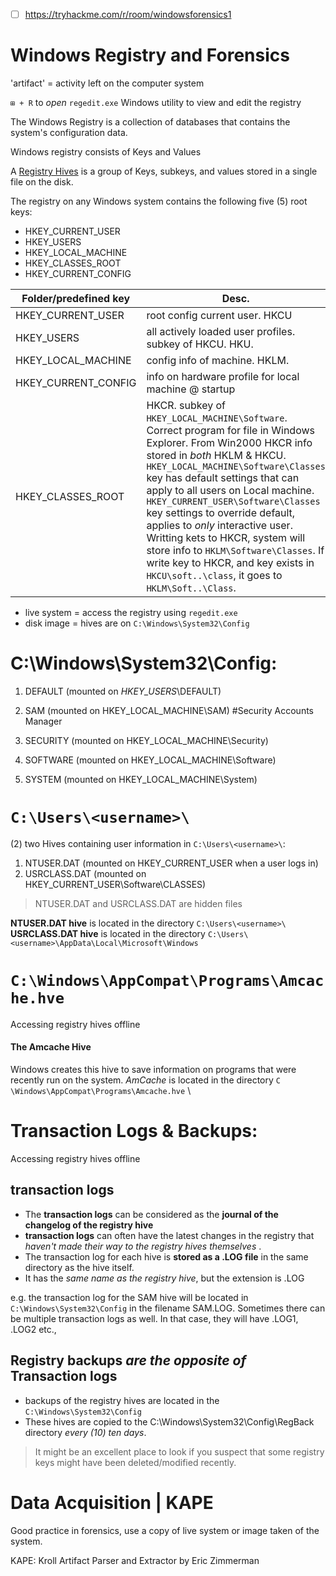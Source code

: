 - [ ] https://tryhackme.com/r/room/windowsforensics1

# Windows Registry and Forensics
'artifact' = activity left on the computer system

`⊞ + R` to _open_ `regedit.exe` Windows utility to view and edit the registry

The Windows Registry is a collection of databases that contains the system's configuration data. 

Windows registry consists of Keys and Values 

A [Registry Hives](https://learn.microsoft.com/en-us/windows/win32/sysinfo/registry-hives#:~:text=Registry%20Hives.%20A%20hive%20is%20a%20logical%20group,with%20a%20separate%20file%20for%20the%20user%20profile.) is a group of Keys, subkeys, and values stored in a single file on the disk.

The registry on any Windows system contains the following five (5) root keys:
- HKEY_CURRENT_USER
- HKEY_USERS
- HKEY_LOCAL_MACHINE
- HKEY_CLASSES_ROOT
- HKEY_CURRENT_CONFIG

| Folder/predefined key | Desc. |
|-|-|
|HKEY_CURRENT_USER| root config current user. HKCU|
|HKEY_USERS| all actively loaded user profiles. subkey of HKCU. HKU.|
|HKEY_LOCAL_MACHINE| config  info of machine. HKLM. |
| HKEY_CURRENT_CONFIG | info on hardware profile for local machine @ startup |
| HKEY_CLASSES_ROOT | HKCR. subkey of `HKEY_LOCAL_MACHINE\Software`.  Correct program for file in Windows Explorer.  From Win2000 HKCR info stored in _both_ HKLM & HKCU. `HKEY_LOCAL_MACHINE\Software\Classes` key has default settings that can apply to all users on Local machine. `HKEY_CURRENT_USER\Software\Classes` key settings to override default, applies to _only_ interactive user. Writting kets to HKCR, system will store info to `HKLM\Software\Classes`. If write key to HKCR, and key exists in `HKCU\soft..\class`, it goes to `HKLM\Soft..\Class`.  |

- live system = access the registry using `regedit.exe`
- disk image  = hives are on `C:\Windows\System32\Config`

# __C:\Windows\System32\Config__:
1. DEFAULT (mounted on _HKEY_USERS_\DEFAULT)

2. SAM (mounted on HKEY_LOCAL_MACHINE\SAM) #Security Accounts Manager
3. SECURITY (mounted on HKEY_LOCAL_MACHINE\Security)
4. SOFTWARE (mounted on HKEY_LOCAL_MACHINE\Software)
5. SYSTEM (mounted on HKEY_LOCAL_MACHINE\System)

# `C:\Users\<username>\`
(2) two Hives containing user information in `C:\Users\<username>\`:
1. NTUSER.DAT (mounted on HKEY_CURRENT_USER when a user logs in)
2. USRCLASS.DAT (mounted on HKEY_CURRENT_USER\Software\CLASSES)

> NTUSER.DAT and USRCLASS.DAT are hidden files

__NTUSER.DAT hive__ is located in the directory `C:\Users\<username>\` \
__USRCLASS.DAT hive__ is located in the directory `C:\Users\<username>\AppData\Local\Microsoft\Windows`

# `C:\Windows\AppCompat\Programs\Amcache.hve`
Accessing registry hives offline
#### The Amcache Hive
Windows creates this hive to save information on programs that were recently run on the system. 
_AmCache_ is located in the directory `C \Windows\AppCompat\Programs\Amcache.hve` \

# Transaction Logs & Backups:
Accessing registry hives offline
## transaction logs
- The __transaction logs__ can be considered as the __journal of the changelog of the registry hive__
- __transaction logs__ can often have the latest changes in the registry that _haven't made their way to the registry hives themselves_ .
- The transaction log for each hive is __stored as a .LOG file__ in the same directory as the hive itself.
- It has the _same name as the registry hive_, but the extension is .LOG

e.g. the transaction log for the SAM hive will be located in `C:\Windows\System32\Config` in the filename SAM.LOG. Sometimes there can be multiple transaction logs as well. In that case, they will have .LOG1, .LOG2 etc.,

## Registry backups _are the opposite of_ Transaction logs
- backups of the registry hives are located in the `C:\Windows\System32\Config`
- These hives are copied to the C:\Windows\System32\Config\RegBack directory _every (10) ten days_.
> It might be an excellent place to look if you suspect that some registry keys might have been deleted/modified recently.

# Data Acquisition | KAPE
Good practice in forensics, use a copy of live system or image taken of the system.

KAPE: Kroll Artifact Parser and Extractor by  Eric Zimmerman

 



















